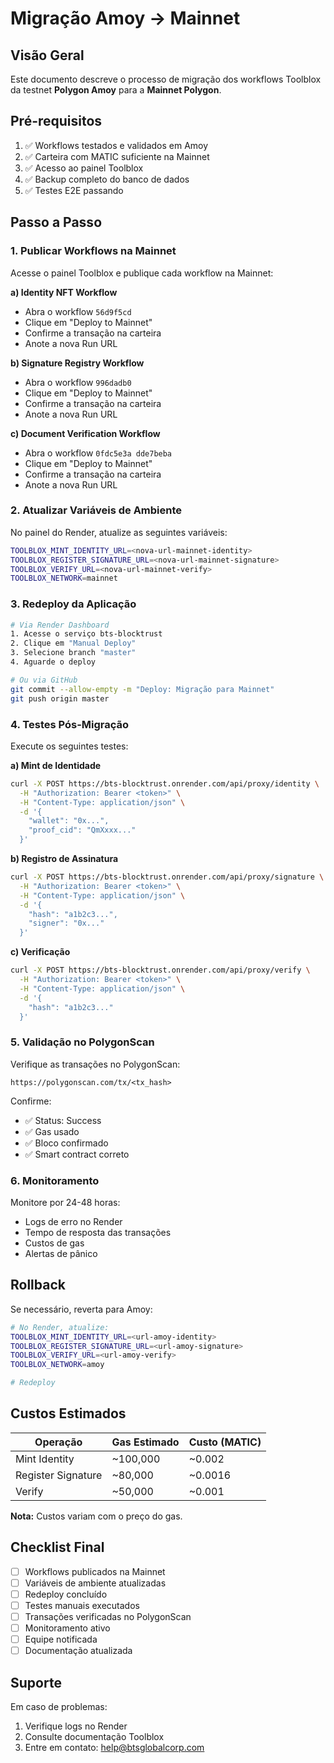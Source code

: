 # Migração Amoy → Mainnet

## Visão Geral

Este documento descreve o processo de migração dos workflows Toolblox da testnet **Polygon Amoy** para a **Mainnet Polygon**.

## Pré-requisitos

1. ✅ Workflows testados e validados em Amoy
2. ✅ Carteira com MATIC suficiente na Mainnet
3. ✅ Acesso ao painel Toolblox
4. ✅ Backup completo do banco de dados
5. ✅ Testes E2E passando

## Passo a Passo

### 1. Publicar Workflows na Mainnet

Acesse o painel Toolblox e publique cada workflow na Mainnet:

**a) Identity NFT Workflow**
- Abra o workflow `56d9f5cd`
- Clique em "Deploy to Mainnet"
- Confirme a transação na carteira
- Anote a nova Run URL

**b) Signature Registry Workflow**
- Abra o workflow `996dadb0`
- Clique em "Deploy to Mainnet"
- Confirme a transação na carteira
- Anote a nova Run URL

**c) Document Verification Workflow**
- Abra o workflow `0fdc5e3a dde7beba`
- Clique em "Deploy to Mainnet"
- Confirme a transação na carteira
- Anote a nova Run URL

### 2. Atualizar Variáveis de Ambiente

No painel do Render, atualize as seguintes variáveis:

```bash
TOOLBLOX_MINT_IDENTITY_URL=<nova-url-mainnet-identity>
TOOLBLOX_REGISTER_SIGNATURE_URL=<nova-url-mainnet-signature>
TOOLBLOX_VERIFY_URL=<nova-url-mainnet-verify>
TOOLBLOX_NETWORK=mainnet
```

### 3. Redeploy da Aplicação

```bash
# Via Render Dashboard
1. Acesse o serviço bts-blocktrust
2. Clique em "Manual Deploy"
3. Selecione branch "master"
4. Aguarde o deploy

# Ou via GitHub
git commit --allow-empty -m "Deploy: Migração para Mainnet"
git push origin master
```

### 4. Testes Pós-Migração

Execute os seguintes testes:

**a) Mint de Identidade**
```bash
curl -X POST https://bts-blocktrust.onrender.com/api/proxy/identity \
  -H "Authorization: Bearer <token>" \
  -H "Content-Type: application/json" \
  -d '{
    "wallet": "0x...",
    "proof_cid": "QmXxxx..."
  }'
```

**b) Registro de Assinatura**
```bash
curl -X POST https://bts-blocktrust.onrender.com/api/proxy/signature \
  -H "Authorization: Bearer <token>" \
  -H "Content-Type: application/json" \
  -d '{
    "hash": "a1b2c3...",
    "signer": "0x..."
  }'
```

**c) Verificação**
```bash
curl -X POST https://bts-blocktrust.onrender.com/api/proxy/verify \
  -H "Authorization: Bearer <token>" \
  -H "Content-Type: application/json" \
  -d '{
    "hash": "a1b2c3..."
  }'
```

### 5. Validação no PolygonScan

Verifique as transações no PolygonScan:

```
https://polygonscan.com/tx/<tx_hash>
```

Confirme:
- ✅ Status: Success
- ✅ Gas usado
- ✅ Bloco confirmado
- ✅ Smart contract correto

### 6. Monitoramento

Monitore por 24-48 horas:
- Logs de erro no Render
- Tempo de resposta das transações
- Custos de gas
- Alertas de pânico

## Rollback

Se necessário, reverta para Amoy:

```bash
# No Render, atualize:
TOOLBLOX_MINT_IDENTITY_URL=<url-amoy-identity>
TOOLBLOX_REGISTER_SIGNATURE_URL=<url-amoy-signature>
TOOLBLOX_VERIFY_URL=<url-amoy-verify>
TOOLBLOX_NETWORK=amoy

# Redeploy
```

## Custos Estimados

| Operação | Gas Estimado | Custo (MATIC) |
|----------|--------------|---------------|
| Mint Identity | ~100,000 | ~0.002 |
| Register Signature | ~80,000 | ~0.0016 |
| Verify | ~50,000 | ~0.001 |

**Nota:** Custos variam com o preço do gas.

## Checklist Final

- [ ] Workflows publicados na Mainnet
- [ ] Variáveis de ambiente atualizadas
- [ ] Redeploy concluído
- [ ] Testes manuais executados
- [ ] Transações verificadas no PolygonScan
- [ ] Monitoramento ativo
- [ ] Equipe notificada
- [ ] Documentação atualizada

## Suporte

Em caso de problemas:
1. Verifique logs no Render
2. Consulte documentação Toolblox
3. Entre em contato: help@btsglobalcorp.com

